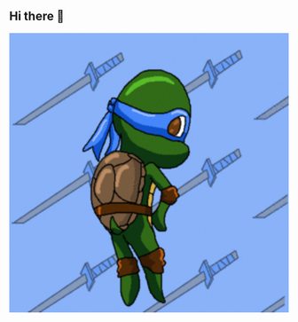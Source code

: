 ## Hi there 👋

<img src="https://github.com/Marakushina/Marakushina/blob/main/f3e7e94809fe1e8a61ecdabfaa706c6985d7e55b07129442807a247ed2b0c329.gif" alt="The Unlimited" width="600">
